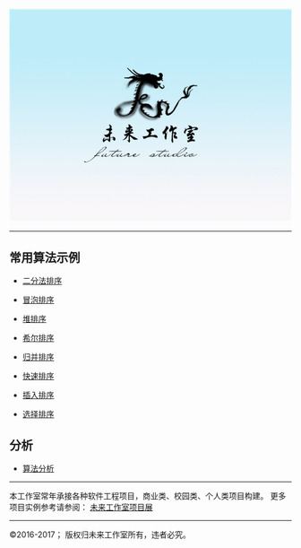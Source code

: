 ![图片测试][img1] 

[img1]: futuregroup.jpg "图片显示"


------------------------------------------------------------


常用算法示例
-----

* [二分法排序](https://github.com/fanyangyanggithub/javaTest/tree/master/src/main/java/%E6%8E%92%E5%BA%8F/%E4%BA%8C%E5%88%86%E6%B3%95%E6%8E%92%E5%BA%8F)

* [冒泡排序](https://github.com/fanyangyanggithub/javaTest/tree/master/src/main/java/%E6%8E%92%E5%BA%8F/%E5%86%92%E6%B3%A1%E6%8E%92%E5%BA%8F)

* [堆排序](https://github.com/fanyangyanggithub/javaTest/tree/master/src/main/java/%E6%8E%92%E5%BA%8F/%E5%A0%86%E6%8E%92%E5%BA%8F)

* [希尔排序](https://github.com/fanyangyanggithub/javaTest/tree/master/src/main/java/%E6%8E%92%E5%BA%8F/%E5%B8%8C%E5%B0%94%E6%8E%92%E5%BA%8F)

* [归并排序](https://github.com/fanyangyanggithub/javaTest/tree/master/src/main/java/%E6%8E%92%E5%BA%8F/%E5%BD%92%E5%B9%B6%E6%8E%92%E5%BA%8F)

* [快速排序](https://github.com/fanyangyanggithub/javaTest/tree/master/src/main/java/%E6%8E%92%E5%BA%8F/%E5%BF%AB%E9%80%9F%E6%8E%92%E5%BA%8F)

* [插入排序](https://github.com/fanyangyanggithub/javaTest/tree/master/src/main/java/%E6%8E%92%E5%BA%8F/%E7%9B%B4%E6%8E%A5%E6%8F%92%E5%85%A5%E6%8E%92%E5%BA%8F)

* [选择排序](https://github.com/fanyangyanggithub/javaTest/tree/master/src/main/java/%E6%8E%92%E5%BA%8F/%E9%80%89%E6%8B%A9%E6%8E%92%E5%BA%8F)

分析
-----
* [算法分析](https://github.com/fanyangyanggithub/javaTest/tree/master/src/main/java/%E6%8E%92%E5%BA%8F/%E9%80%89%E6%8B%A9%E6%8E%92%E5%BA%8F)

------------------------------------------------------------


本工作室常年承接各种软件工程项目，商业类、校园类、个人类项目构建。
更多项目实例参考请参阅： [未来工作室项目展][show] 

[show]: https://github.com/futureGroup511 "未来工作室项目展"





------------------------------------------------------------

&copy;2016-2017； 版权归未来工作室所有，违者必究。

